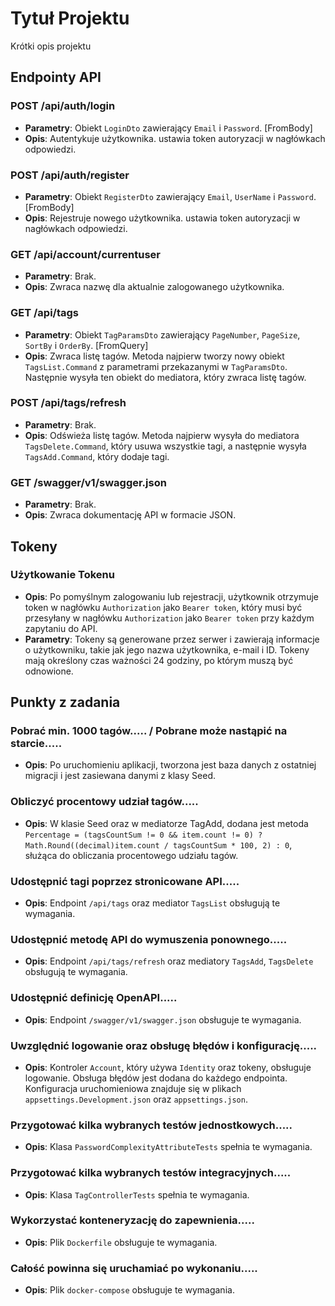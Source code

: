 # Tytuł Projektu

Krótki opis projektu

## Endpointy API

### POST /api/auth/login

- **Parametry**: Obiekt `LoginDto` zawierający `Email` i `Password`. [FromBody]
- **Opis**: Autentykuje użytkownika. ustawia token autoryzacji w nagłówkach odpowiedzi.

### POST /api/auth/register

- **Parametry**: Obiekt `RegisterDto` zawierający `Email`, `UserName` i `Password`. [FromBody]
- **Opis**: Rejestruje nowego użytkownika. ustawia token autoryzacji w nagłówkach odpowiedzi.

### GET /api/account/currentuser

- **Parametry**: Brak.
- **Opis**: Zwraca nazwę dla aktualnie zalogowanego użytkownika.

### GET /api/tags

- **Parametry**: Obiekt `TagParamsDto` zawierający `PageNumber`, `PageSize`, `SortBy` i `OrderBy`. [FromQuery]
- **Opis**: Zwraca listę tagów. Metoda najpierw tworzy nowy obiekt `TagsList.Command` z parametrami przekazanymi w `TagParamsDto`. Następnie wysyła ten obiekt do mediatora, który zwraca listę tagów.

### POST /api/tags/refresh

- **Parametry**: Brak.
- **Opis**: Odświeża listę tagów. Metoda najpierw wysyła do mediatora `TagsDelete.Command`, który usuwa wszystkie tagi, a następnie wysyła `TagsAdd.Command`, który dodaje tagi.

### GET /swagger/v1/swagger.json

- **Parametry**: Brak.
- **Opis**: Zwraca dokumentację API w formacie JSON.

## Tokeny

### Użytkowanie Tokenu

- **Opis**: Po pomyślnym zalogowaniu lub rejestracji, użytkownik otrzymuje token w nagłówku `Authorization` jako `Bearer token`, który musi być przesyłany w nagłówku `Authorization` jako `Bearer token` przy każdym zapytaniu do API.
- **Parametry**: Tokeny są generowane przez serwer i zawierają informacje o użytkowniku, takie jak jego nazwa użytkownika, e-mail i ID. Tokeny mają określony czas ważności 24 godziny, po którym muszą być odnowione.

## Punkty z zadania

### Pobrać min. 1000 tagów..... / Pobrane może nastąpić na starcie.....

- **Opis**: Po uruchomieniu aplikacji, tworzona jest baza danych z ostatniej migracji i jest zasiewana danymi z klasy Seed.

### Obliczyć procentowy udział tagów.....

- **Opis**: W klasie Seed oraz w mediatorze TagAdd, dodana jest metoda `Percentage = (tagsCountSum != 0 && item.count != 0) ? Math.Round((decimal)item.count / tagsCountSum * 100, 2) : 0`, służąca do obliczania procentowego udziału tagów.

### Udostępnić tagi poprzez stronicowane API.....

- **Opis**: Endpoint `/api/tags` oraz mediator `TagsList` obsługują te wymagania.

### Udostępnić metodę API do wymuszenia ponownego.....

- **Opis**: Endpoint `/api/tags/refresh` oraz mediatory `TagsAdd`, `TagsDelete` obsługują te wymagania.

### Udostępnić definicję OpenAPI.....

- **Opis**: Endpoint `/swagger/v1/swagger.json` obsługuje te wymagania.

### Uwzględnić logowanie oraz obsługę błędów i konfigurację.....

- **Opis**: Kontroler `Account`, który używa `Identity` oraz tokeny, obsługuje logowanie. Obsługa błędów jest dodana do każdego endpointa. Konfiguracja uruchomieniowa znajduje się w plikach `appsettings.Development.json` oraz `appsettings.json`.

### Przygotować kilka wybranych testów jednostkowych.....

- **Opis**: Klasa `PasswordComplexityAttributeTests` spełnia te wymagania.

### Przygotować kilka wybranych testów integracyjnych.....

- **Opis**: Klasa `TagControllerTests` spełnia te wymagania.

### Wykorzystać konteneryzację do zapewnienia.....

- **Opis**: Plik `Dockerfile` obsługuje te wymagania.

### Całość powinna się uruchamiać po wykonaniu.....

- **Opis**: Plik `docker-compose` obsługuje te wymagania.
